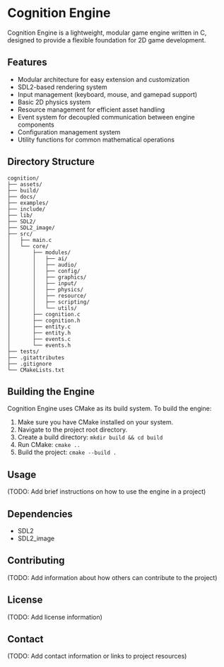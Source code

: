 # Cognition Engine

Cognition Engine is a lightweight, modular game engine written in C, designed to provide a flexible foundation for 2D game development.

## Features

- Modular architecture for easy extension and customization
- SDL2-based rendering system
- Input management (keyboard, mouse, and gamepad support)
- Basic 2D physics system
- Resource management for efficient asset handling
- Event system for decoupled communication between engine components
- Configuration management system
- Utility functions for common mathematical operations

## Directory Structure

```
cognition/
├── assets/
├── build/
├── docs/
├── examples/
├── include/
├── lib/
├── SDL2/
├── SDL2_image/
├── src/
│   ├── main.c
│   └── core/
│       ├── modules/
│       │   ├── ai/
│       │   ├── audio/
│       │   ├── config/
│       │   ├── graphics/
│       │   ├── input/
│       │   ├── physics/
│       │   ├── resource/
│       │   ├── scripting/
│       │   └── utils/
│       ├── cognition.c
│       ├── cognition.h
│       ├── entity.c
│       ├── entity.h
│       ├── events.c
│       └── events.h
├── tests/
├── .gitattributes
├── .gitignore
└── CMakeLists.txt
```

## Building the Engine

Cognition Engine uses CMake as its build system. To build the engine:

1. Make sure you have CMake installed on your system.
2. Navigate to the project root directory.
3. Create a build directory: `mkdir build && cd build`
4. Run CMake: `cmake ..`
5. Build the project: `cmake --build .`

## Usage

(TODO: Add brief instructions on how to use the engine in a project)

## Dependencies

- SDL2
- SDL2_image

## Contributing

(TODO: Add information about how others can contribute to the project)

## License

(TODO: Add license information)

## Contact

(TODO: Add contact information or links to project resources)